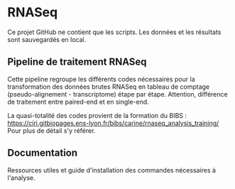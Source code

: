 # RNASeq

Ce projet GitHub ne contient que les scripts. Les données et les résultats sont sauvegardés en local.

## Pipeline de traitement RNASeq

Cette pipeline regroupe les différents codes nécessaires pour la transformation des données brutes RNASeq en tableau de comptage (pseudo-alignement - transcriptome) étape par étape.
Attention, différence de traitement entre paired-end et en single-end.

La quasi-totalité des codes provient de la formation du BIBS : https://ciri.gitbiopages.ens-lyon.fr/bibs/carine/rnaseq_analysis_training/ 
Pour plus de détail s'y référer.

## Documentation

Ressources utiles et guide d'installation des commandes nécessaires à l'analyse.